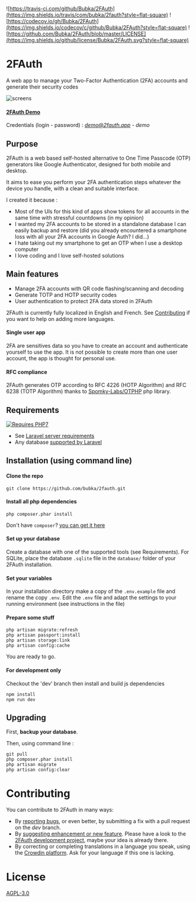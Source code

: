 ![https://travis-ci.com/github/Bubka/2FAuth](https://img.shields.io/travis/com/bubka/2fauth?style=flat-square)
![https://codecov.io/gh/Bubka/2FAuth](https://img.shields.io/codecov/c/github/Bubka/2FAuth?style=flat-square)
![https://github.com/Bubka/2FAuth/blob/master/LICENSE](https://img.shields.io/github/license/Bubka/2FAuth.svg?style=flat-square)


# 2FAuth
A web app to manage your Two-Factor Authentication (2FA) accounts and generate their security codes

![screens](https://user-images.githubusercontent.com/858858/95789691-47b13180-0cde-11eb-9d06-7c6d2ede5f3c.png)

#### [2FAuth Demo](https://demo.2fauth.app/)

Credentials (login - password) : *demo@2fauth.app* - *demo*

## Purpose
2FAuth is a web based self-hosted alternative to One Time Passcode (OTP) generators like Google Authenticator, designed for both mobile and desktop.

It aims to ease you perform your 2FA authentication steps whatever the device you handle, with a clean and suitable interface.

I created it because :
* Most of the UIs for this kind of apps show tokens for all accounts in the same time with stressful countdowns (in my opinion)
* I wanted my 2FA accounts to be stored in a standalone database I can easily backup and restore (did you already encountered a smartphone loss with all your 2FA accounts in Google Auth? I did...)
* I hate taking out my smartphone to get an OTP when I use a desktop computer
* I love coding and I love self-hosted solutions

## Main features
* Manage 2FA accounts with QR code flashing/scanning and decoding
* Generate TOTP and HOTP security codes
* User authentication to protect 2FA data stored in 2FAuth

2FAuth is currently fully localized in English and French. See [Contributing](#Contributing) if you want to help on adding more languages.

#### Single user app
2FA are sensitives data so you have to create an account and authenticate yourself to use the app. It is not possible to create more than one user account, the app is thought for personal use.

#### RFC compliance
2FAuth generates OTP according to RFC 4226 (HOTP Algorithm) and RFC 6238 (TOTP Algorithm) thanks to [Spomky-Labs/OTPHP](https://github.com/Spomky-Labs/otphp) php library.

## Requirements
[![Requires PHP7](https://img.shields.io/badge/php-7.3.*-red.svg?style=flat-square)](https://secure.php.net/downloads.php) 
* See [Laravel server requirements](https://laravel.com/docs/7.x/installation#server-requirements)
* Any database [supported by Laravel](https://laravel.com/docs/7.x/database)

## Installation (using command line)

#### Clone the repo
```
git clone https://github.com/bubka/2fauth.git
```

#### Install all php dependencies
```
php composer.phar install
```
Don't have `composer`? [you can get it here](https://getcomposer.org/download/)

#### Set up your database

Create a database with one of the supported tools (see Requirements).
For SQLite, place the database `.sqlite` file in the `database/` folder of your 2FAuth installation.

#### Set your variables

In your installation directory make a copy of the `.env.example` file and rename the copy `.env`.
Edit the `.env` file and adapt the settings to your running environment (see instructions in the file)

#### Prepare some stuff
```
php artisan migrate:refresh
php artisan passport:install
php artisan storage:link
php artisan config:cache
```
You are ready to go.

#### For development only
Checkout the 'dev' branch then install and build js dependencies
```
npm install
npm run dev
```

## Upgrading
First, **backup your database**.

Then, using command line :
```
git pull
php composer.phar install
php artisan migrate
php artisan config:clear
```

# Contributing
You can contribute to 2FAuth in many ways:

- By [reporting bugs](https://github.com/Bubka/2FAuth/issues/new?template=bug_report.md), or even better, by submitting a fix with a pull request on the *dev* branch.
- By [suggesting enhancement or new feature](https://github.com/Bubka/2FAuth/issues/new?template=feature_request.md). Please have a look to the [2FAuth development project](https://github.com/Bubka/2FAuth/projects/2), maybe your idea is already there.
- By correcting or completing translations in a language you speak, using the [Crowdin platform](https://crowdin.com/project/2fauth). Ask for your language if this one is lacking.

# License
[AGPL-3.0](https://www.gnu.org/licenses/agpl-3.0.html)
